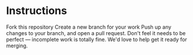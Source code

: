 # Instructions

Fork this repository 
Create a new branch for your work 
Push up any changes to your branch, and open a pull request. 
Don't feel it needs to be perfect — incomplete work is totally fine. We'd love to help get it ready for merging.
